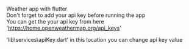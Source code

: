 Weather app with flutter<br/>
Don't forget to add your api key before running the app<br/>
You can get the your api key from here 'https://home.openweathermap.org/api_keys' <br/>

'lib\services\apiKey.dart' in this location you can change api key value
